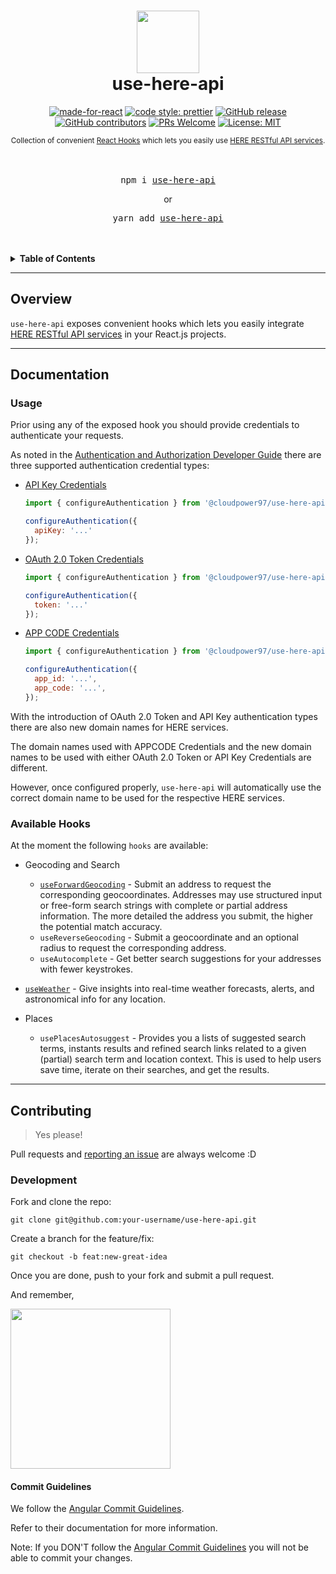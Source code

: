 <div align="center">
  <h1>
    <img src="https://2019.foss4g.org/wp-content/uploads/2019/02/logo_here-194x178.png" alt="" width="100"/>
    <br />
    use-here-api
    <br />
  </h1>

  [![made-for-react](https://img.shields.io/badge/Made%20for-React-1f425f.svg?style=for-the-badge)](https://reactjs.org/)
[![code style: prettier](https://img.shields.io/badge/code_style-prettier-ff69b4.svg?style=for-the-badge)](https://github.com/prettier/prettier)
[![GitHub release](https://img.shields.io/github/release/CloudPower97/use-here-api.svg?style=for-the-badge)](https://GitHub.com/CloudPower97/use-here-api/releases/)
[![GitHub contributors](https://img.shields.io/github/contributors/CloudPower97/use-here-api.svg?style=for-the-badge)](https://GitHub.com/CloudPower97/use-here-api/graphs/contributors/)
[![PRs Welcome](https://img.shields.io/badge/PRs-welcome-brightgreen.svg?style=for-the-badge)](http://makeapullrequest.com)
[![License: MIT](https://img.shields.io/badge/License-MIT-yellow.svg?style=for-the-badge)](https://opensource.org/licenses/MIT)

  <sup>
    Collection of convenient <a href="https://reactjs.org/docs/hooks-intro.html">React Hooks</a> which lets you easily use <a href="https://developer.here.com/">HERE RESTful API services</a>.</em>
  </sup>
  <br />
  <br />
  <br />
  <pre>npm i <a href="https://www.npmjs.com/package/@cloudpower97/use-here-api">use-here-api</a></pre>
  or
  <pre>yarn add <a href="https://www.npmjs.com/package/@cloudpower97/use-here-api">use-here-api</a></pre>
  <br />
  <br />
</div>

<details>
<summary><strong>Table of Contents</strong></summary>

- [Overview](#overview)
- [Documentation](#documentation)
  - [Usage](#usage)
  - [Available Hooks](#available-hooks)
- [Contributing](#contributing)
  - [Development](#development)
  - [Commit Guidelines](#commit-guidelines)

</details>

---

## Overview

`use-here-api` exposes convenient hooks which lets you easily integrate <a href="https://developer.here.com/">HERE RESTful API services</a> in your React.js projects.

---

## Documentation

### Usage

Prior using any of the exposed hook you should provide credentials to authenticate your requests.

As noted in the [Authentication and Authorization Developer Guide](<https://developer.here.com/documentation/authentication/dev_guide/index.html>) there are three supported authentication credential types:

- [API Key Credentials](<https://developer.here.com/documentation/authentication/content/dev_guide/topics/api-key-credentials.html>)

  ```javascript
  import { configureAuthentication } from '@cloudpower97/use-here-api';

  configureAuthentication({
    apiKey: '...'
  });

  ```

- [OAuth 2.0 Token Credentials](<https://developer.here.com/documentation/authentication/content/dev_guide/topics/token.html>)

  ```javascript
  import { configureAuthentication } from '@cloudpower97/use-here-api';

  configureAuthentication({
    token: '...'
  });

  ```

- [APP CODE Credentials](<https://developer.here.com/documentation/authentication/content/dev_guide/topics/app-credentials.html>)

  ```javascript
  import { configureAuthentication } from '@cloudpower97/use-here-api';

  configureAuthentication({
    app_id: '...',
    app_code: '...',
  });

  ```


With the introduction of OAuth 2.0 Token and API Key authentication types there are also new domain names for HERE services.

The domain names used with APPCODE Credentials and the new domain names to be used with either OAuth 2.0 Token or API Key Credentials are different.

However, once configured properly, `use-here-api` will automatically use the correct domain name to be used for the respective HERE services.

### Available Hooks

At the moment the following `hooks` are available:

- Geocoding and Search
  - [`useForwardGeocoding`](./docs/useForwardGeocoding.md) - Submit an address to request the corresponding geocoordinates. Addresses may use structured input or free-form search strings with complete or partial address information.
      The more detailed the address you submit, the higher the potential match accuracy.
  - `useReverseGeocoding` - Submit a geocoordinate and an optional radius to request the corresponding address.
  - `useAutocomplete` - Get better search suggestions for your addresses with fewer keystrokes.

- [`useWeather`](./docs/useWeather.md) - Give insights into real-time weather forecasts, alerts, and astronomical info for any location.
  
- Places
  - `usePlacesAutosuggest` - Provides you a lists of suggested search terms, instants results and refined search links related to a given (partial) search term and location context.
 This is used to help users save time, iterate on their searches, and get the results.

---

## Contributing

> Yes please!

Pull requests and [reporting an issue](https://github.com/CloudPower97/use-here-api/issues) are always welcome :D

### Development

Fork and clone the repo:

`git clone git@github.com:your-username/use-here-api.git`

Create a branch for the feature/fix:

`git checkout -b feat:new-great-idea`

Once you are done, push to your fork and submit a pull request.

And remember,

<img src="https://i.ibb.co/kmCyRnp/photo6294205586979530928.jpg" border="0" width="256">

#### Commit Guidelines

We follow the [Angular Commit Guidelines](https://github.com/angular/angular.js/blob/master/DEVELOPERS.md#commits).

Refer to their documentation for more information.

Note: If you DON'T follow the [Angular Commit Guidelines](https://github.com/angular/angular.js/blob/master/DEVELOPERS.md#commits) you will not be able to commit your changes.

